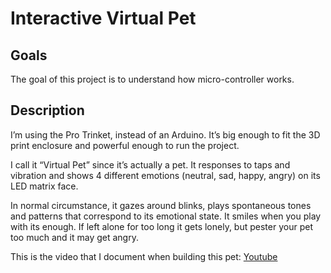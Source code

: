 # Interactive Virtual Pet

## Goals
The goal of this project is to understand how micro-controller works.

## Description
I’m using the Pro Trinket, instead of an Arduino. It’s big enough to fit the 3D print enclosure and powerful enough to run the project.

I call it “Virtual Pet” since it’s actually a pet. It responses to taps and vibration and shows 4 different emotions (neutral, sad, happy, angry) on its LED matrix face.

In normal circumstance, it gazes around blinks, plays spontaneous tones and patterns that correspond to its emotional state. It smiles when you play with its enough. If left alone for too long it gets lonely, but pester your pet too much and it may get angry.

This is the video that I document when building this pet: [Youtube](https://youtu.be/8Vz3GWp3P4Q)

